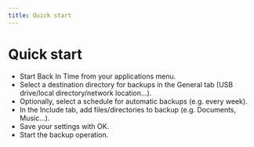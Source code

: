 ```yaml
---
title: Quick start
---
```

# Quick start

- Start Back In Time from your applications menu.
- Select a destination directory for backups in the General tab (USB drive/local directory/network location…).
- Optionally, select a schedule for automatic backups (e.g. every week).
- In the Include tab, add files/directories to backup (e.g. Documents, Music…).
- Save your settings with OK.
- Start the backup operation.
